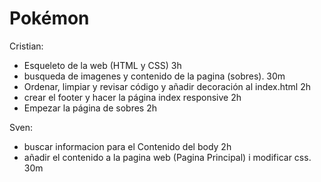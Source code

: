 # Pokémon

Cristian:
- Esqueleto de la web (HTML y CSS) 3h  
- busqueda de imagenes y contenido de la pagina (sobres). 30m
- Ordenar, limpiar y revisar código y añadir decoración al index.html 2h
- crear el footer y hacer la página index responsive 2h
- Empezar la página de sobres 2h

Sven:
- buscar informacion para el Contenido del body 2h
- añadir el contenido a la pagina web (Pagina Principal) i modificar css. 30m